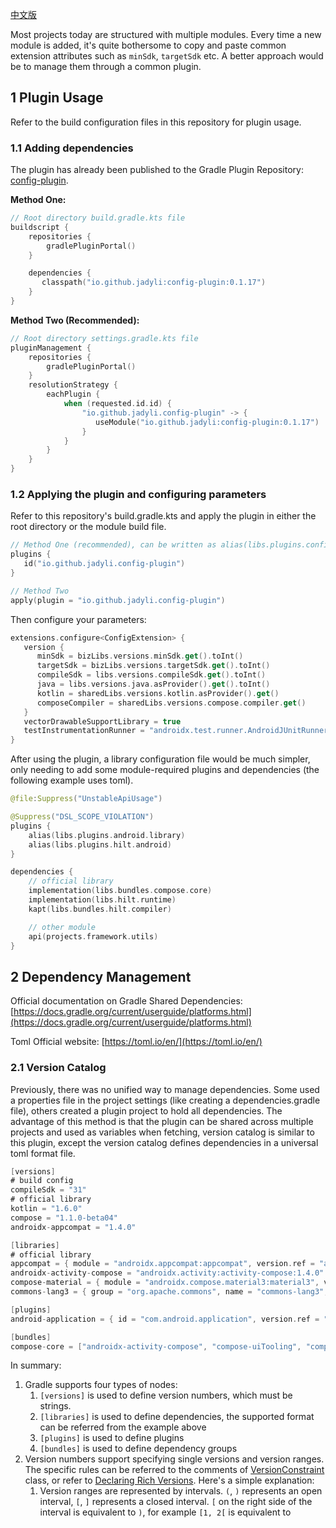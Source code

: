 [中文版](https://juejin.cn/post/7041958178682044447)

Most projects today are structured with multiple modules. Every time a new module is added, it's quite bothersome to copy and paste common extension attributes such as `minSdk`, `targetSdk` etc. A better approach would be to manage them through a common plugin.

## 1 Plugin Usage

Refer to the build configuration files in this repository for plugin usage.

### 1.1 Adding dependencies

The plugin has already been published to the Gradle Plugin Repository: [config-plugin](https://plugins.gradle.org/plugin/io.github.jadyli.config-plugin).

**Method One:**

```kotlin
// Root directory build.gradle.kts file
buildscript {
    repositories {
        gradlePluginPortal()
    }

    dependencies {
       classpath("io.github.jadyli:config-plugin:0.1.17")
    }
}
```

**Method Two (Recommended):**

```kotlin
// Root directory settings.gradle.kts file
pluginManagement {
    repositories {
        gradlePluginPortal()
    }
    resolutionStrategy {
        eachPlugin {
            when (requested.id.id) {
                "io.github.jadyli.config-plugin" -> {
                   useModule("io.github.jadyli:config-plugin:0.1.17")
                }
            }
        }
    }
}
```

### 1.2 Applying the plugin and configuring parameters

Refer to this repository's build.gradle.kts and apply the plugin in either the root directory or the module build file.

```kotlin
// Method One (recommended), can be written as alias(libs.plugins.config.plugin) with version catalog 
plugins {
   id("io.github.jadyli.config-plugin")
}

// Method Two
apply(plugin = "io.github.jadyli.config-plugin")
```

Then configure your parameters:

```kotlin
extensions.configure<ConfigExtension> {
   version {
      minSdk = bizLibs.versions.minSdk.get().toInt()
      targetSdk = bizLibs.versions.targetSdk.get().toInt()
      compileSdk = libs.versions.compileSdk.get().toInt()
      java = libs.versions.java.asProvider().get().toInt()
      kotlin = sharedLibs.versions.kotlin.asProvider().get()
      composeCompiler = sharedLibs.versions.compose.compiler.get()
   }
   vectorDrawableSupportLibrary = true
   testInstrumentationRunner = "androidx.test.runner.AndroidJUnitRunner"
}
```

After using the plugin, a library configuration file would be much simpler, only needing to add some module-required plugins and dependencies (the following example uses toml).

```kotlin
@file:Suppress("UnstableApiUsage")

@Suppress("DSL_SCOPE_VIOLATION")
plugins {
    alias(libs.plugins.android.library)
    alias(libs.plugins.hilt.android)
}

dependencies {
    // official library
    implementation(libs.bundles.compose.core)
    implementation(libs.hilt.runtime)
    kapt(libs.bundles.hilt.compiler)

    // other module
    api(projects.framework.utils)
}
```

## 2 Dependency Management

Official documentation on Gradle Shared Dependencies: [https://docs.gradle.org/current/userguide/platforms.html](https://docs.gradle.org/current/userguide/platforms.html)

Toml Official website: [https://toml.io/en/](https://toml.io/en/)

### 2.1 Version Catalog

Previously, there was no unified way to manage dependencies. Some used a properties file in the project settings (like creating a dependencies.gradle file), others created a plugin project to hold all dependencies. The advantage of this method is that the plugin can be shared across multiple projects and used as variables when fetching, version catalog is similar to this plugin, except the version catalog defines dependencies in a universal toml format file.

```kotlin
[versions]
# build config
compileSdk = "31"
# official library
kotlin = "1.6.0"
compose = "1.1.0-beta04"
androidx-appcompat = "1.4.0"

[libraries]
# official library
appcompat = { module = "androidx.appcompat:appcompat", version.ref = "androidx-appcompat" }
androidx-activity-compose = "androidx.activity:activity-compose:1.4.0"
compose-material = { module = "androidx.compose.material3:material3", version = "1.0.0-alpha02" }
commons-lang3 = { group = "org.apache.commons", name = "commons-lang3", version = { strictly = "[3.8, 4.0[", prefer="3.9" } }

[plugins]
android-application = { id = "com.android.application", version.ref = "android-plugin" }

[bundles]
compose-core = ["androidx-activity-compose", "compose-uiTooling", "compose-material"]
```

In summary:

1. Gradle supports four types of nodes:
   1. `[versions]` is used to define version numbers, which must be strings.
   2. `[libraries]` is used to define dependencies, the supported format can be referred from the example above
   3. `[plugins]` is used to define plugins
   4. `[bundles]` is used to define dependency groups
2. Version numbers support specifying single versions and version ranges. The specific rules can be referred to the comments of [VersionConstraint](https://docs.gradle.org/current/javadoc/org/gradle/api/artifacts/VersionConstraint.html) class, or refer to [Declaring Rich Versions](https://docs.gradle.org/current/userguide/rich_versions.html#rich-version-constraints). Here's a simple explanation:
   1. Version ranges are represented by intervals. `(`, `)` represents an open interval, `[`, `]` represents a closed interval. `[` on the right side of the interval is equivalent to `)`, for example `[1, 2[` is equivalent to
